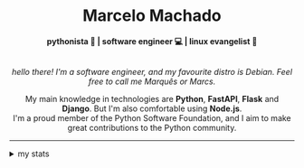 <h1 align="center"> Marcelo Machado </h1>
    
<div align="center">
<b>pythonista 🐍 | software engineer 💻 | linux evangelist 🐧</b>
<br>
<br>

<i>hello there! I'm a software engineer, and my favourite distro is Debian. Feel free to call me Marquês or Marcs.</i>

<p>

My main knowledge in technologies are **Python**, **FastAPI**, **Flask** and **Django**. But I'm also comfortable using **Node.js**. <br/>
I'm a proud member of the Python Software Foundation, and I aim to make great contributions to the Python community.
</p>

</div>

---

<details closed>    
<summary>my stats</summary>

<!--START_SECTION:waka-->
**I'm a Night 🦉** 

```text
🌞 Morning    20 commits     ██░░░░░░░░░░░░░░░░░░░░░░░   7.94% 
🌆 Daytime    96 commits     █████████░░░░░░░░░░░░░░░░   38.1% 
🌃 Evening    120 commits    ████████████░░░░░░░░░░░░░   47.62% 
🌙 Night      16 commits     █░░░░░░░░░░░░░░░░░░░░░░░░   6.35%

```


📊 **This Week I Spent My Time On** 

```text
⌚︎ Time Zone: America/Sao_Paulo

💬 Programming Languages: 
Python                   15 hrs 50 mins      ███████████████░░░░░░░░░░   62.38% 
Emacs Lisp               4 hrs 25 mins       ████░░░░░░░░░░░░░░░░░░░░░   17.43% 
HTML                     3 hrs 42 mins       ███░░░░░░░░░░░░░░░░░░░░░░   14.62% 
CSS                      41 mins             ░░░░░░░░░░░░░░░░░░░░░░░░░   2.69% 
TOML                     19 mins             ░░░░░░░░░░░░░░░░░░░░░░░░░   1.29%

🔥 Editors: 
VS Code                  18 hrs 48 mins      ██████████████████░░░░░░░   74.06% 
Emacs                    6 hrs 24 mins       ██████░░░░░░░░░░░░░░░░░░░   25.23% 
Unknown Editor           10 mins             ░░░░░░░░░░░░░░░░░░░░░░░░░   0.72%

💻 Operating System: 
Windows                  19 hrs 49 mins      ███████████████████░░░░░░   78.08% 
Linux                    5 hrs 32 mins       █████░░░░░░░░░░░░░░░░░░░░   21.83% 
Mac                      1 min               ░░░░░░░░░░░░░░░░░░░░░░░░░   0.08%

```


 Last Updated on 18/04/2024
<!--END_SECTION:waka-->

<!-- <div>
        <a target="_blank" rel="noopener noreferrer" href="https://github.com/mmaachado?tab=repositories"><img src="https://github-readme-stats.vercel.app/api/top-langs/?username=mmaachado&hide=html,css,swift,ruby&langs_count=6&hide_border=true&layout=compact&show_icons=true&line_height=10&theme=transparent&title_color=4a86d1&custom_title=favourite%20languages"
       alt="most used languages" align="right"></a>
     <a target="_blank" rel="noopener noreferrer" href="https://wakatime.com/@mmachado"><img width="400rem" src="https://github-readme-stats.vercel.app/api/wakatime?username=mmachado&theme=transparent&hide_border=true&hide=markdown,html,css,text,other,yaml,json,prolog,dart,docker,xml,gitconfig,TSQL&hide_title=true&line_height=50&langs_count=4&layout=default" alt="wakatime stats" align="left" /></a> 
        

</div>

 <img src="https://raw.githubusercontent.com/MicaelliMedeiros/micaellimedeiros/master/image/computer-illustration.png" min-width="400px" max-width="400px" width="400px" align="right" alt="computer-illustration.png"> -->
<!-- [![Buy me a coffee](https://img.shields.io/badge/Buy%20Me%20a%20Coffee-ffdd00?style=for-the-badge&logo=buy-me-a-coffee&logoColor=black)](https://www.buymeacoffee.com/anticodingclub) -->

</details>
